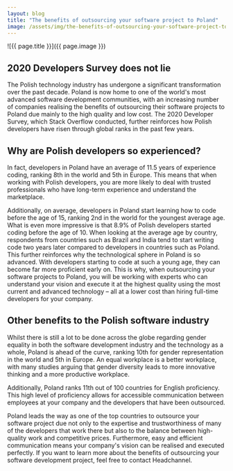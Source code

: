 ```yaml
---
layout: blog
title: "The benefits of outsourcing your software project to Poland"
image: /assets/img/the-benefits-of-outsourcing-your-software-project-to-poland.jpg
---
```

![{{ page.title }}]({{ page.image }})

## 2020 Developers Survey does not lie
The Polish technology industry has undergone a significant transformation over the past decade. Poland is now home to one of the world's most advanced software development communities, with an increasing number of companies realising the benefits of outsourcing their software projects to Poland due mainly to the high quality and low cost. The 2020 Developer Survey, which Stack Overflow conducted, further reinforces how Polish developers have risen through global ranks in the past few years.

## Why are Polish developers so experienced?
In fact, developers in Poland have an average of 11.5 years of experience coding, ranking 8th in the world and 5th in Europe. This means that when working with Polish developers, you are more likely to deal with trusted professionals who have long-term experience and understand the marketplace.

Additionally, on average, developers in Poland start learning how to code before the age of 15, ranking 2nd in the world for the youngest average age. What is even more impressive is that 8.9% of Polish developers started coding before the age of 10. When looking at the average age by country, respondents from countries such as Brazil and India tend to start writing code two years later compared to developers in countries such as Poland. This further reinforces why the technological sphere in Poland is so advanced. With developers starting to code at such a young age, they can become far more proficient early on. This is why, when outsourcing your software projects to Poland, you will be working with experts who can understand your vision and execute it at the highest quality using the most current and advanced technology – all at a lower cost than hiring full-time developers for your company.

## Other benefits to the Polish software industry
Whilst there is still a lot to be done across the globe regarding gender equality in both the software development industry and the technology as a whole, Poland is ahead of the curve, ranking 10th for gender representation in the world and 5th in Europe. An equal workplace is a better workplace, with many studies arguing that gender diversity leads to more innovative thinking and a more productive workplace.

Additionally, Poland ranks 11th out of 100 countries for English proficiency. This high level of proficiency allows for accessible communication between employees at your company and the developers that have been outsourced.

Poland leads the way as one of the top countries to outsource your software project due not only to the expertise and trustworthiness of many of the developers that work there but also to the balance between high-quality work and competitive prices. Furthermore, easy and efficient communication means your company's vision can be realised and executed perfectly. If you want to learn more about the benefits of outsourcing your software development project, feel free to contact Headchannel.
